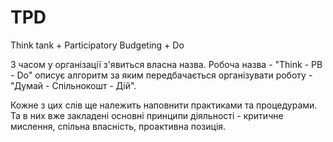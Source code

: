 # TPD
Think tank + Participatory Budgeting + Do

З часом у організації з'явиться власна назва. Робоча назва - "Think - PB - Do" описує алгоритм за яким передбачається організувати роботу - "Думай - Спільнокошт - Дій".

Кожне з цих слів ще належить наповнити практиками та процедурами. Та в них вже закладені основні принципи діяльності - критичне мислення, спільна власність, проактивна позиція.
